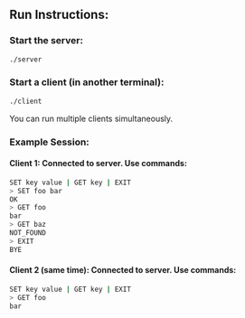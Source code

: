 ## Run Instructions:

### Start the server: 
```bash 
./server
```
### Start a client (in another terminal): 
```bash 
./client
```
You can run multiple clients simultaneously. 

### Example Session: 
#### Client 1: Connected to server. Use commands: 
```bash 
SET key value | GET key | EXIT 
> SET foo bar 
OK 
> GET foo 
bar 
> GET baz 
NOT_FOUND 
> EXIT 
BYE 
```
#### Client 2 (same time): Connected to server. Use commands: 
```bash
SET key value | GET key | EXIT 
> GET foo 
bar
```
